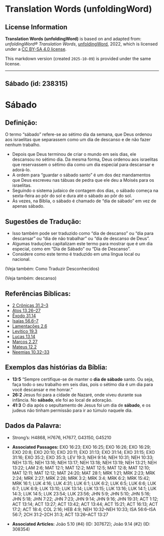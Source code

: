 # Translation Words (unfoldingWord)

## License Information

**Translation Words (unfoldingWord)** is based on and adapted from: _unfoldingWord® Translation Words_, [unfoldingWord](https://unfoldingword.org/utw), 2022, which is licensed under a [CC BY-SA 4.0 license](https://creativecommons.org/licenses/by-sa/4.0/legalcode.en).

This markdown version (created `2025-10-09`) is provided under the same license.



--------------------------------

## Sábado (id: 238315)

Sábado
======

Definição:
----------

O termo “sábado” refere\-se ao sétimo dia da semana, que Deus ordenou aos israelitas que separassem como um dia de descanso e de não fazer nenhum trabalho.

* Depois que Deus terminou de criar o mundo em seis dias, ele descansou no sétimo dia. Da mesma forma, Deus ordenou aos israelitas que reservassem o sétimo dia como um dia especial para descansar e adorá\-lo.
* A ordem para “guardar o sábado santo” é um dos dez mandamentos que Deus escreveu nas tábuas de pedra que ele deu a Moisés para os israelitas.
* Seguindo o sistema judaico de contagem dos dias, o sábado começa na sexta\-feira ao pôr do sol e dura até o sábado ao pôr do sol.
* Às vezes, na Bíblia, o sábado é chamado de “dia de sábado” em vez de apenas sábado.

Sugestões de Tradução:
----------------------

* Isso também pode ser traduzido como “dia de descanso” ou “dia para descansar” ou “dia de não trabalhar” ou “dia de descanso de Deus”.
* Algumas traduções capitalizam este termo para mostrar que é um dia especial, como em “Dia de Sábado” ou “Dia de Descanso”.
* Considere como este termo é traduzido em uma língua local ou nacional.

(Veja também: Como Traduzir Desconhecidos)

(Veja também: descanso)

Referências Bíblicas:
---------------------

* [2 Crônicas 31\.2–3](https://ref.ly/2Chr31:2-2Chr31:3)
* [Atos 13\.26–27](https://ref.ly/Acts13:26-Acts13:27)
* [Êxodo 31\.14](https://ref.ly/Exod31:14)
* [Isaías 56\.6–7](https://ref.ly/Isa56:6-Isa56:7)
* [Lamentações 2\.6](https://ref.ly/Lam2:6)
* [Levítico 19\.3](https://ref.ly/Lev19:3)
* [Lucas 13\.14](https://ref.ly/Luke13:14)
* [Marcos 2\.27](https://ref.ly/Mark2:27)
* [Mateus 12\.2](https://ref.ly/Matt12:2)
* [Neemias 10\.32–33](https://ref.ly/Neh10:32-Neh10:33)

Exemplos das histórias da Bíblia:
---------------------------------

* **13:5** “Sempre certifique\-se de manter o **dia de sábado** santo. Ou seja, faça todo o seu trabalho em seis dias, pois o sétimo dia é um dia para você descansar e me honrar.”
* **26:2** Jesus foi para a cidade de Nazaré, onde viveu durante sua infância. No **sábado**, ele foi ao local de adoração.
* **41:3** O dia após o sepultamento de Jesus foi um dia de **sábado**, e os judeus não tinham permissão para ir ao túmulo naquele dia.

Dados da Palavra:
-----------------

* Strong’s: H4868, H7676, H7677, G43150, G45210

* **Associated Passages:** EXO 16:23; EXO 16:25; EXO 16:26; EXO 16:29; EXO 20:8; EXO 20:10; EXO 20:11; EXO 31:13; EXO 31:14; EXO 31:15; EXO 31:16; EXO 35:2; EXO 35:3; LEV 19:3; NEH 9:14; NEH 10:31; NEH 10:33; NEH 13:15; NEH 13:16; NEH 13:17; NEH 13:18; NEH 13:19; NEH 13:21; NEH 13:22; LAM 2:6; MAT 12:1; MAT 12:2; MAT 12:5; MAT 12:8; MAT 12:10; MAT 12:11; MAT 12:12; MAT 24:20; MAT 28:1; MRK 1:21; MRK 2:23; MRK 2:24; MRK 2:27; MRK 2:28; MRK 3:2; MRK 3:4; MRK 6:2; MRK 15:42; MRK 16:1; LUK 4:16; LUK 4:31; LUK 6:1; LUK 6:2; LUK 6:5; LUK 6:6; LUK 6:7; LUK 6:9; LUK 13:10; LUK 13:14; LUK 13:15; LUK 13:16; LUK 14:1; LUK 14:3; LUK 14:5; LUK 23:54; LUK 23:56; JHN 5:9; JHN 5:10; JHN 5:16; JHN 5:18; JHN 7:22; JHN 7:23; JHN 9:14; JHN 9:16; JHN 19:31; ACT 1:12; ACT 13:14; ACT 13:27; ACT 13:42; ACT 13:44; ACT 15:21; ACT 16:13; ACT 17:2; ACT 18:4; COL 2:16; HEB 4:9; NEH 10:32–NEH 10:33; ISA 56:6–ISA 56:7; 2CH 31:2–2CH 31:3; ACT 13:26–ACT 13:27
* **Associated Articles:** João 5.10 (#4) (ID: 307672); João 9.14 (#2) (ID: 308354)

